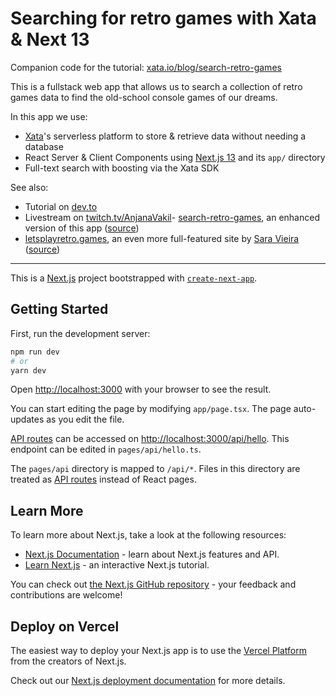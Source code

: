 # Searching for retro games with Xata & Next 13

Companion code for the tutorial: [xata.io/blog/search-retro-games](https://xata.io/blog/search-retro-games)

This is a fullstack web app that allows us to search a collection of retro games data to find the old-school console games of our dreams.

In this app we use:
- [Xata](https://xata.io)'s serverless platform to store & retrieve data without needing a database
- React Server & Client Components using [Next.js 13](https://nextjs.org/blog/next-13) and its `app/` directory
- Full-text search with boosting via the Xata SDK

See also:
- Tutorial on [dev.to](https://dev.to/anjanavakil/searching-for-retro-games-with-next-13-xata-4e5g)
- Livestream on [twitch.tv/AnjanaVakil](https://twitch.tv/anjanavakil)- [search-retro-games](https://search-retro-games.vercel.app), an enhanced version of this app ([source](https://github.com/vakila/search-retro-games))
- [letsplayretro.games](https://letsplayretro.games), an even more full-featured site by [Sara Vieira](https://github.com/saravieira) ([source](https://github.com/saravieira/lets-play-retro-games))

---

This is a [Next.js](https://nextjs.org/) project bootstrapped with [`create-next-app`](https://github.com/vercel/next.js/tree/canary/packages/create-next-app).

## Getting Started

First, run the development server:

```bash
npm run dev
# or
yarn dev
```

Open [http://localhost:3000](http://localhost:3000) with your browser to see the result.

You can start editing the page by modifying `app/page.tsx`. The page auto-updates as you edit the file.

[API routes](https://nextjs.org/docs/api-routes/introduction) can be accessed on [http://localhost:3000/api/hello](http://localhost:3000/api/hello). This endpoint can be edited in `pages/api/hello.ts`.

The `pages/api` directory is mapped to `/api/*`. Files in this directory are treated as [API routes](https://nextjs.org/docs/api-routes/introduction) instead of React pages.

## Learn More

To learn more about Next.js, take a look at the following resources:

- [Next.js Documentation](https://nextjs.org/docs) - learn about Next.js features and API.
- [Learn Next.js](https://nextjs.org/learn) - an interactive Next.js tutorial.

You can check out [the Next.js GitHub repository](https://github.com/vercel/next.js/) - your feedback and contributions are welcome!

## Deploy on Vercel

The easiest way to deploy your Next.js app is to use the [Vercel Platform](https://vercel.com/new?utm_medium=default-template&filter=next.js&utm_source=create-next-app&utm_campaign=create-next-app-readme) from the creators of Next.js.

Check out our [Next.js deployment documentation](https://nextjs.org/docs/deployment) for more details.
